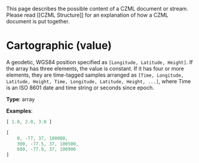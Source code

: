 This page describes the possible content of a CZML document or stream. Please read [[CZML Structure]] for an explanation of how a CZML document is put together.

# Cartographic (value)

A geodetic, WGS84 position specified as `[Longitude, Latitude, Height]`. If the array has three elements, the value is constant. If it has four or more elements, they are time-tagged samples arranged as `[Time, Longitude, Latitude, Height, Time, Longitude, Latitude, Height, ...]`, where Time is an ISO 8601 date and time string or seconds since epoch.

**Type**: array

**Examples**:

```javascript
[ 1.0, 2.0, 3.0 ]
```

```javascript
[
    0, -77, 37, 100000,
    300, -77.5, 37, 100500,
    600, -77.9, 37, 100900
]
```

